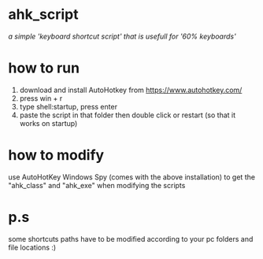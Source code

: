 # ahk_script
*a simple 'keyboard shortcut script' that is usefull for '60% keyboards'*

# how to run
1. download and install AutoHotkey from https://www.autohotkey.com/
2. press win + r
3. type shell:startup, press enter
4. paste the script in that folder then double click or restart (so that it works on startup)

# how to modify
use AutoHotKey Windows Spy (comes with the above installation) to get the "ahk_class" and "ahk_exe" when modifying the scripts

# p.s
some shortcuts paths have to be modified according to your pc folders and file locations :)

